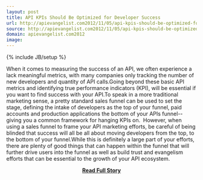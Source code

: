 ```yaml
---
layout: post
title: API KPIs Should Be Optimized for Developer Success
url: http://apievangelist.com2012/11/05/api-kpis-should-be-optimized-for-developers/
source: http://apievangelist.com2012/11/05/api-kpis-should-be-optimized-for-developers/
domain: apievangelist.com2012
image: 
---
```

{% include JB/setup %}<p>When it comes to measuring the success of an API, we often experience a lack meaningful metrics, with many companies only tracking the number of new developers and quantity of API calls.Going beyond these basic API metrics and identifying true performance indicators (KPI), will be essential if you want to find success with your API.To speak in a more traditional marketing sense, a pretty standard sales funnel can be used to set the stage, defining the intake of developers as the top of your funnel, paid accounts and production applications the bottom of your APIs funnel--giving you a common framework for hanging KPIs on.  However, when using a sales funnel to frame your API marketing efforts, be careful of being blinded that success will all be all about moving developers from the top, to the bottom of your funnel.While this is definitely a large part of your efforts, there are plenty of good things that can happen within the funnel that will further drive users into the funnel as well as build trust and evangelism efforts that can be essential to the growth of your API ecosystem.</p>
<center><p><a href="http://apievangelist.com2012/11/05/api-kpis-should-be-optimized-for-developers/" style='padding:25px; font-sze:18px; font-weight: bold;'>Read Full Story</a></p></center>
